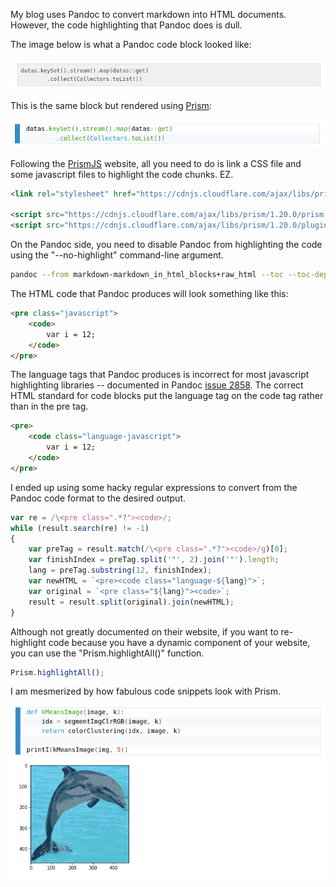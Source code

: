 My blog uses Pandoc to convert markdown into HTML documents. However, the code highlighting that Pandoc does is dull. 

The image below is what a Pandoc code block looked like:

![Before Using Prism](media/prism/before.png)

This is the same block but rendered using [Prism](https://prismjs.com/):

![After Using Prism](media/prism/after.png)

Following the [PrismJS](https://prismjs.com/) website, all you need to do is link a CSS file and some javascript files to highlight the code chunks. EZ.

```html
<link rel="stylesheet" href="https://cdnjs.cloudflare.com/ajax/libs/prism/1.20.0/themes/prism-coy.min.css" integrity="sha512-m/Sn0Ay9ynzYIZZbbw5Jy2QEJhXXeppOimbFNz+5qj1wUOnrzt9Q2a4fRMFqp8SOFNZ3ZwVf+Zm/ezabpqlXXQ==" crossorigin="anonymous" />

<script src="https://cdnjs.cloudflare.com/ajax/libs/prism/1.20.0/prism.min.js" integrity="sha512-rYNMWcr8EuYc/6mSBu0wD+hSoA4KkHvYRlmJEJGQI4bsho0OiX8fPOVB822QQZizkTUdkUCnJLnN8SAUBg9y9w==" crossorigin="anonymous"></script>
<script src="https://cdnjs.cloudflare.com/ajax/libs/prism/1.20.0/plugins/autoloader/prism-autoloader.min.js" integrity="sha512-X4dQSI7eXvU12QcGK4YiwB30fIdLL7bxJbpC8149YrjO/3nSLLDFZNWBol5hBYPLePVHr0IBBNKKtw9zfULPOw==" crossorigin="anonymous"></script>
```

On the Pandoc side, you need to disable Pandoc from highlighting the code using the "--no-highlight" command-line argument. 

```bash
pandoc --from markdown-markdown_in_html_blocks+raw_html --toc --toc-depth=3 -N --mathjax -t html5 --no-highlight file.md
```

The HTML code that Pandoc produces will look something like this:

```html
<pre class="javascript">
    <code>
        var i = 12;
    </code>
</pre>
```

The language tags that Pandoc produces is incorrect for most javascript highlighting libraries -- documented in Pandoc [issue 2858](https://github.com/jgm/pandoc/issues/3858).
The correct HTML standard for code blocks put the language tag on the code tag rather than in the pre tag.

```html
<pre>
    <code class="language-javascript">
        var i = 12;
    </code>
</pre>
```

I ended up using some hacky regular expressions to convert from the Pandoc code format to the desired output.  

```javascript
var re = /\<pre class=".*?"><code>/;
while (result.search(re) != -1)
{
    var preTag = result.match(/\<pre class=".*?"><code>/g)[0];
    var finishIndex = preTag.split('"', 2).join('"').length;
    lang = preTag.substring(12, finishIndex);
    var newHTML = `<pre><code class="language-${lang}">`;
    var original = `<pre class="${lang}"><code>`;
    result = result.split(original).join(newHTML);
}
```

Although not greatly documented on their website, if you want to re-highlight code because you have a dynamic component of your website, you can use the "Prism.highlightAll()" function.

```javascript
Prism.highlightAll();
```

I am mesmerized by how fabulous code snippets look with Prism.

![After example 2 prism usage](media/prism/example2.png)
